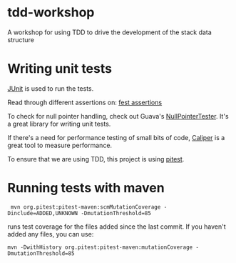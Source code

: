 # tdd-workshop
A workshop for using TDD to drive the development of the stack data structure

# Writing unit tests

[JUnit](http://junit.org/junit4/) is used to run the tests.

Read through different assertions on: [fest assertions](https://github.com/alexruiz/fest-assert-2.x/wiki/One-minute-starting-guide)

To check for null pointer handling, check out Guava's [NullPointerTester](https://github.com/google/guava/blob/master/guava-testlib/src/com/google/common/testing/NullPointerTester.java). It's a great library for writing unit tests.

If there's a need for performance testing of small bits of code, [Caliper](https://github.com/google/caliper/wiki/JavaMicrobenchmarks) is a great tool to measure performance.

To ensure that we are using TDD, this project is using [pitest](http://pitest.org/).

# Running tests with maven
` mvn org.pitest:pitest-maven:scmMutationCoverage -Dinclude=ADDED,UNKNOWN -DmutationThreshold=85`

runs test coverage for the files added since the last commit. If you haven't added any files, you can use:

`mvn -DwithHistory org.pitest:pitest-maven:mutationCoverage -DmutationThreshold=85`
